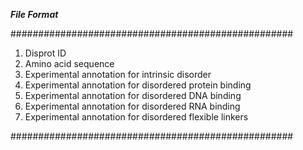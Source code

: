 ***File Format***

###################################################

1. Disprot ID
2. Amino acid sequence
3. Experimental annotation for intrinsic disorder
4. Experimental annotation for disordered protein binding
5. Experimental annotation for disordered DNA binding
6. Experimental annotation for disordered RNA binding
7. Experimental annotation for disordered flexible linkers


###################################################